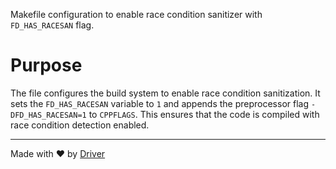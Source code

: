 <!--------------------------------------------------------------------------------->
<!-- IMPORTANT: This file is auto-generated by Driver (https://driver.ai). -------->
<!-- Manual edits may be overwritten on future commits. --------------------------->
<!--------------------------------------------------------------------------------->

Makefile configuration to enable race condition sanitizer with `FD_HAS_RACESAN` flag.

# Purpose
The file configures the build system to enable race condition sanitization. It sets the `FD_HAS_RACESAN` variable to `1` and appends the preprocessor flag `-DFD_HAS_RACESAN=1` to `CPPFLAGS`. This ensures that the code is compiled with race condition detection enabled.

---
Made with ❤️ by [Driver](https://www.driver.ai/)
